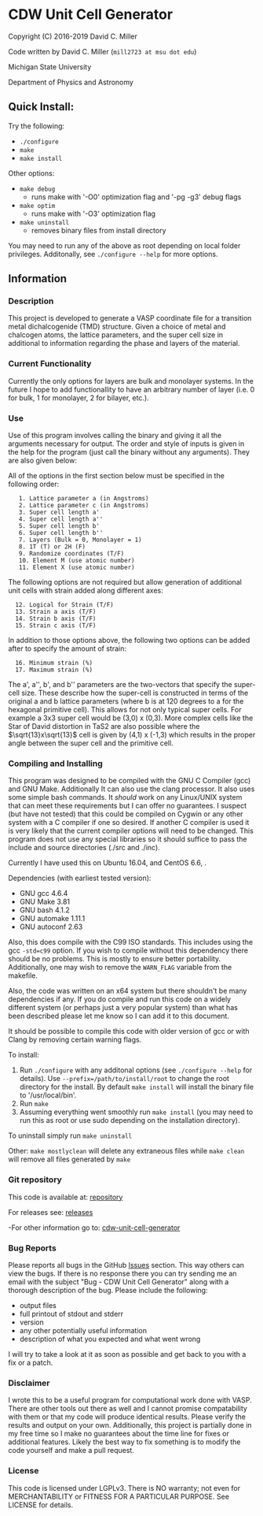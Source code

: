 # CDW Unit Cell Generator

Copyright (C) 2016-2019 David C. Miller

Code written by David C. Miller (`mill2723 at msu dot edu`)

Michigan State University

Department of Physics and Astronomy

## Quick Install:
 
Try the following:

+ `./configure`
+ `make`
+ `make install`

Other options:

+ `make debug`
  - runs make with '-O0' optimization flag and '-pg -g3' debug flags
+ `make optim`
  - runs make with '-O3' optimization flag
+ `make uninstall`
  - removes binary files from install directory

You may need to run any of the above as root depending on local folder
privileges. Additonally, see `./configure --help` for more options.

## Information

### Description
This project is developed to generate a VASP coordinate file for a transition
metal dichalcogenide (TMD) structure. Given a choice of metal and chalcogen
atoms, the lattice parameters, and the super cell size in additional to
information regarding the phase and layers of the material.

### Current Functionality
Currently the only options for layers are bulk and monolayer systems. In the
future I hope to add functionallity to have an arbitrary number of layer (i.e. 0
for bulk, 1 for monolayer, 2 for bilayer, etc.). 

### Use
Use of this program involves calling the binary and giving it all the arguments
necessary for output. The order and style of inputs is given in the help for the
program (just call the binary without any arguments). They are also given below:

All of the options in the first section below must be specified in the following
order: 

       1. Lattice parameter a (in Angstroms)
       2. Lattice parameter c (in Angstroms)
       3. Super cell length a'
       4. Super cell length a''
       5. Super cell length b'
       6. Super cell length b''
       7. Layers (Bulk = 0, Monolayer = 1)
       8. 1T (T) or 2H (F)
       9. Randomize coordinates (T/F)
       10. Element M (use atomic number)
       11. Element X (use atomic number)

The following options are not required but allow generation of additional unit
cells with strain added along different axes:

      12. Logical for Strain (T/F)
      13. Strain a axis (T/F)
      14. Strain b axis (T/F)
      15. Strain c axis (T/F)

In addition to those options above, the following two options can be added after
to specify the amount of strain:
   
      16. Minimum strain (%)
      17. Maximum strain (%)

The a', a'', b', and b'' parameters are the two-vectors that specify the
super-cell size. These describe how the super-cell is constructed in terms of
the original a and b lattice parameters (where b is at 120 degrees to a for the
hexagonal primitive cell). This allows for not only typical super cells. For
example a 3x3 super cell would be (3,0) x (0,3). More complex cells like the
Star of David distortion in TaS2 are also possible where the $\sqrt{13}x\sqrt{13}$
cell is given by (4,1) x (-1,3) which results in the proper angle between the
super cell and the primitive cell.


### Compiling and Installing

This program was designed to be compiled with the GNU C Compiler (gcc) and GNU
Make. Additionally  It can also use the clang processor. It also uses some simple bash
commands. It *should* work on any Linux/UNIX system that can meet these
requirements but I can offer no guarantees. I suspect (but have not tested) that
this could be compiled on Cygwin or any other system with a C compiler if one so
desired. If another C compiler is used it is very likely that the current
compiler options will need to be changed. This program does not use any special
libraries so it should suffice to pass the include and source directories (./src
and ./inc). 

Currently I have used this on Ubuntu 16.04, and CentOS 6.6, .

Dependencies (with earliest tested version):

+ GNU gcc 4.6.4
+ GNU Make 3.81
+ GNU bash 4.1.2 
+ GNU automake 1.11.1
+ GNU autoconf 2.63

Also, this does compile with the C99 ISO standards. This includes using the gcc
`-std=c99` option. If you wish to compile without this dependency there should be
no problems. This is mostly to ensure better portability. Additionally, one may
wish to remove the `WARN_FLAG` variable from the makefile.

Also, the code was written on an x64 system but there shouldn't be many
dependencies if any. If you do compile and run this code on a widely different
system (or perhaps just a very popular system) than what has been described
please let me know so I can add it to this document.

It should be possible to compile this code with older version of gcc or with
Clang by removing certain warning flags.

To install:

1. Run `./configure` with any additonal options (see `./configure --help` for
details). Use `--prefix=/path/to/install/root` to change the root directory for
the install. By default `make install` will install the binary file to
'/usr/local/bin'.
2. Run `make`
3. Assuming everything went smoothly run `make install` (you may need to run
this as root or use sudo depending on the installation directory). 

To uninstall simply run `make uninstall`

Other: `make mostlyclean` will delete any extraneous files while `make clean`
will remove all files generated by `make`

### Git repository

This code is available at:
[repository](https://github.com/meldontaragon/cdw-unit-cell-generator)

For releases see:
[releases](https://github.com/meldontaragon/cdw-unit-cell-generator/releases/latest)

-For other information go to:
[cdw-unit-cell-generator](https://david-c-miller.github.io/cdw-unit-cell-generator/)

### Bug Reports

Please reports all bugs in the GitHub
[Issues](https://github.com/david-c-miller/cdw-unit-cell-generator/issues)
section. This way others can view the bugs. If there is no response there you
can try sending me an email with the subject "Bug - CDW Unit Cell Generator"
along with a thorough description of the bug. Please include the following:

+ output files
+ full printout of stdout and stderr
+ version
+ any other potentially useful information
+ description of what you expected and what went wrong

I will try to take a look at it as soon as possible and get back to you with a
fix or a patch.

### Disclaimer

I wrote this to be a useful program for computational work done with VASP. There
are other tools out there as well and I cannot promise compatability with them
or that my code will produce identical results. Please verify the results and
output on your own. Additionally, this project is partially done in my free time
so I make no guarantees about the time line for fixes or additional
features. Likely the best way to fix something is to modify the code yourself
and make a pull request.

### License

This code is licensed under LGPLv3. There is NO warranty; not even for
MERCHANTABILITY or FITNESS FOR A PARTICULAR PURPOSE. See LICENSE for details.

